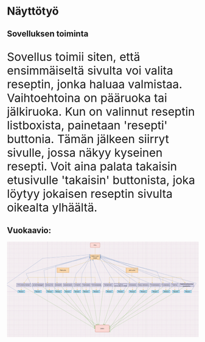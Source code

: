 <h1>Näyttötyö</h1>
<h2>Sovelluksen toiminta</h2>
<p style="font-size: 30px;">Sovellus toimii siten, että ensimmäiseltä sivulta voi valita reseptin, jonka haluaa valmistaa. Vaihtoehtoina on pääruoka tai jälkiruoka. Kun on valinnut reseptin listboxista, painetaan 'resepti' buttonia. Tämän jälkeen siirryt sivulle, jossa näkyy kyseinen resepti. 
Voit aina palata takaisin etusivulle 'takaisin' buttonista, joka löytyy jokaisen reseptin sivulta oikealta ylhäältä.</p>
<h2>Vuokaavio:</h2>
<img src="reseptikirja_vuokaavio.PNG" style="size: 200px 300px;">
